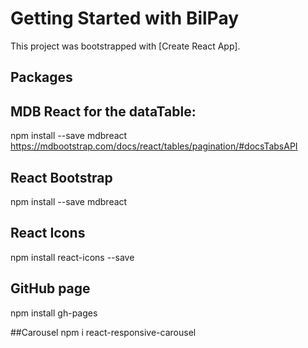 # Getting Started with BilPay

This project was bootstrapped with [Create React App].

## Packages
## MDB React for the dataTable:
npm install --save mdbreact
https://mdbootstrap.com/docs/react/tables/pagination/#docsTabsAPI

## React Bootstrap 
npm install --save mdbreact

## React Icons
npm install react-icons --save

## GitHub page 
npm install gh-pages

##Carousel
npm i react-responsive-carousel

